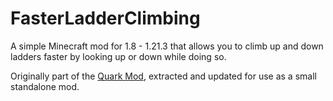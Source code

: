 # FasterLadderClimbing

A simple Minecraft mod for 1.8 - 1.21.3 that allows you to climb up and down ladders faster by looking up or down while doing so.

Originally part of the [Quark Mod](https://github.com/Vazkii/Quark), extracted and updated for use as a small standalone mod.
